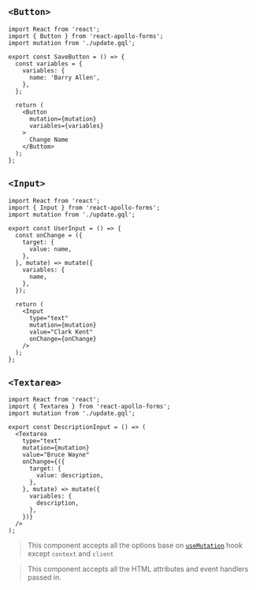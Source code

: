 ## `<Button>`
```
import React from 'react';
import { Button } from 'react-apollo-forms';
import mutation from './update.gql';

export const SaveButton = () => {
  const variables = {
    variables: {
      name: 'Barry Allen',
    },
  };

  return (
    <Button
      mutation={mutation}
      variables={variables}
    >
      Change Name
    </Buttom>
  );
};
```

## `<Input>`
```
import React from 'react';
import { Input } from 'react-apollo-forms';
import mutation from './update.gql';

export const UserInput = () => {
  const onChange = ({
    target: {
      value: name,
    },
  }, mutate) => mutate({
    variables: {
      name,
    },
  });

  return (
    <Input
      type="text"
      mutation={mutation}
      value="Clark Kent"
      onChange={onChange}
    />
  );
};
```

## `<Textarea>`
```
import React from 'react';
import { Textarea } from 'react-apollo-forms';
import mutation from './update.gql';

export const DescriptionInput = () => (
  <Textarea
    type="text"
    mutation={mutation}
    value="Bruce Wayne"
    onChange={({
      target: {
        value: description,
      },
    }, mutate) => mutate({
      variables: {
        description,
      },
    })}
  />
);
```

> This component accepts all the options base on [`useMutation`](https://www.apollographql.com/docs/react/data/mutations/#options) hook except `context` and `client`

> This component accepts all the HTML attributes and event handlers passed in.